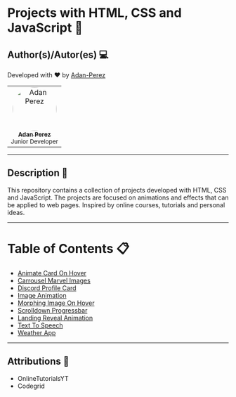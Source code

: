 # Projects with HTML, CSS and JavaScript 🔶

## Author(s)/Autor(es) 💻

Developed with ❤ by [Adan-Perez](https://github.com/Adan-Perez)

<table>
  <tbody>
    <tr> 
      <td align="center" valign="top" width="100%">
        <a href="https://github.com/Adan-Perez">
          <img src="https://avatars.githubusercontent.com/u/91911634?v=4" width="100px;" alt="Adan Perez" style="border-radius: 50%;"/>
          <br />
          <sub><b>Adan Perez</b></sub>
        </a>
        <br />
        <sub> Junior Developer </sub> 
      </td>
    </tr> 
  </tbody> 
</table>

---

## Description 📝

This repository contains a collection of projects developed with HTML, CSS and JavaScript. The projects are focused on animations and effects that can be applied to web pages. Inspired by online courses, tutorials and personal ideas.

---

# Table of Contents 📋

- [Animate Card On Hover](./Animate-Card-On-Hover/)
- [Carrousel Marvel Images](./Carrousel-Marvel-Images/)
- [Discord Profile Card](./Discord-Profile-Card/)
- [Image Animation](./Image-Animation/)
- [Morphing Image On Hover](./Morphing-Image-On-Hover/)
- [Scrolldown Progressbar](./Scrolldown-Progressbar/)
- [Landing Reveal Animation](./Landing-Reveal-Animation/)
- [Text To Speech](./Text-To-Speech/)
- [Weather App](./Weather-App/)

---

## Attributions 🌟

- OnlineTutorialsYT
- Codegrid
